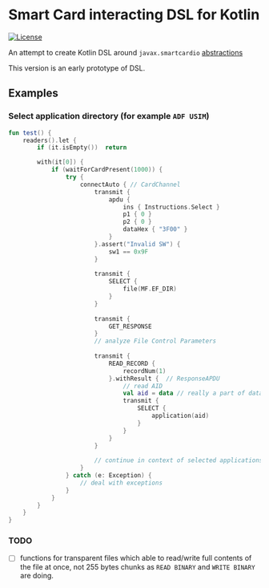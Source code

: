 # Smart Card interacting DSL for Kotlin

[![License](https://img.shields.io/badge/License-Apache%202.0-blue.svg)](https://www.apache.org/licenses/LICENSE-2.0.txt)

An attempt to create Kotlin DSL around `javax.smartcardio` [abstractions](https://docs.oracle.com/javase/7/docs/jre/api/security/smartcardio/spec/javax/smartcardio/package-summary.html) 

This version is an early prototype of DSL.

## Examples

### Select application directory (for example `ADF USIM`)

```kotlin
fun test() {
    readers().let {
        if (it.isEmpty())  return

        with(it[0]) {
            if (waitForCardPresent(1000)) {
                try {
                    connectAuto { // CardChannel
                        transmit {
                            apdu {
                                ins { Instructions.Select }
                                p1 { 0 }
                                p2 { 0 }
                                dataHex { "3F00" }
                            }
                        }.assert("Invalid SW") {
                            sw1 == 0x9F
                        }
                        
                        transmit {
                            SELECT {
                                file(MF.EF_DIR)    
                            }
                        }
                        
                        transmit {
                            GET_RESPONSE
                        }
                        // analyze File Control Parameters
                        
                        transmit {
                            READ_RECORD {
                                recordNum(1)
                            }.withResult {  // ResponseAPDU
                                // read AID
                                val aid = data // really a part of data
                                transmit {
                                    SELECT {
                                        application(aid)
                                    }
                                }
                            }
                        }
                        
                        // continue in context of selected applications' DF
                    }
                } catch (e: Exception) {
                    // deal with exceptions
                }
            }
        }
    }
}

```

### TODO

- [ ] functions for transparent files which able to read/write full contents of the file at once, not 255 bytes chunks as `READ BINARY` and `WRITE BINARY` are doing.

